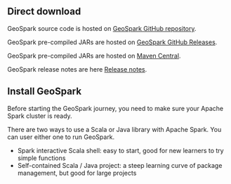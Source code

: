 
## Direct download

GeoSpark source code is hosted on [GeoSpark GitHub repository](https://github.com/DataSystemsLab/GeoSpark).

GeoSpark pre-compiled JARs are hosted on [GeoSpark GitHub Releases](https://github.com/DataSystemsLab/GeoSpark/releases).

GeoSpark pre-compiled JARs are hosted on [Maven Central](../GeoSpark-All-Modules-Maven-Central-Coordinates).

GeoSpark release notes are here [Release notes](../GeoSpark-All-Modules-Release-notes).

## Install GeoSpark

Before starting the GeoSpark journey, you need to make sure your Apache Spark cluster is ready.

There are two ways to use a Scala or Java library with Apache Spark. You can user either one to run GeoSpark.

* Spark interactive Scala shell: easy to start, good for new learners to try simple functions
* Self-contained Scala / Java project: a steep learning curve of package management, but good for large projects